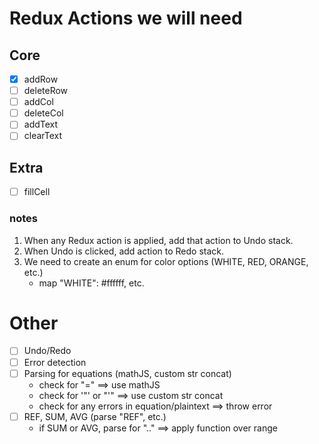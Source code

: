 # Redux Actions we will need

## Core
- [x] addRow
- [ ] deleteRow
- [ ] addCol
- [ ] deleteCol
- [ ] addText
- [ ] clearText

## Extra
- [ ] fillCell

### notes
1. When any Redux action is applied, add that action to Undo stack.
2. When Undo is clicked, add action to Redo stack.
3. We need to create an enum for color options (WHITE, RED, ORANGE, etc.)
    - map "WHITE": #ffffff, etc.

# Other

- [ ] Undo/Redo
- [ ] Error detection
- [ ] Parsing for equations (mathJS, custom str concat)
    - check for "=" $\implies$ use mathJS
    - check for '"' or "'" $\implies$ use custom str concat
    - check for any errors in equation/plaintext $\implies$ throw error
- [ ] REF, SUM, AVG (parse "REF", etc.)
    - if SUM or AVG, parse for ".." $\implies$ apply function over range
